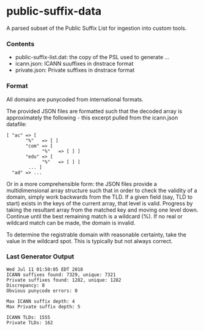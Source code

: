# public-suffix-data

A parsed subset of the Public Suffix List for ingestion into custom tools.

### Contents

* public-suffix-list.dat: the copy of the PSL used to generate ...
* icann.json: ICANN suuffixes in dnstrace format
* private.json: Private suffixes in dnstrace format

### Format

All domains are punycoded from international formats.

The provided JSON files are formatted such that the decoded array is approximately the following - this excerpt pulled from the icann.json datafile:

```
[ "ac" => [
       "%"   => [ ]
       "com" => [
             "%"   => [ ] ]
       "edu" => [
             "%"   => [ ] ]
        ... ]
  "ad" => ...
```

Or in a more comprehensible form: the JSON files provide a multidimensional array structure such that in order to check the validity of a domain, simply work backwards from the TLD. If a given field (say, TLD to start) exists in the keys of the current array, that level is valid. Progress by taking the resultant array from the matched key and moving one level down. Continue until the best remaining match is a wildcard (%). If no real or wildcard match can be made, the domain is invalid.

To determine the registrable domain with reasonable certainty, take the value in the wildcard spot. This is typically but not always correct.

### Last Generator Output
```
Wed Jul 11 01:50:05 EDT 2018
ICANN suffixes found: 7329, unique: 7321
Private suffixes found: 1282, unique: 1282
Discrepancy: 8
Obvious punycode errors: 0

Max ICANN suffix depth: 4
Max Private suffix depth: 5

ICANN TLDs: 1555
Private TLDs: 162
```
